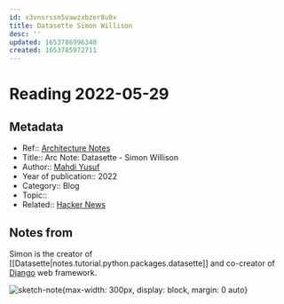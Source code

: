 ```yaml
---
id: x3vnsrssn5vawzxbzer8u0x
title: Datasette Simon Willison
desc: ''
updated: 1653786996340
created: 1653785972711
---
```

# Reading 2022-05-29

## Metadata

- Ref:: [Architecture Notes](https://architecturenotes.co/datasette-simon-willison/)
- Title:: Arc Note: Datasette - Simon Willison
- Author:: [Mahdi Yusuf](https://architecturenotes.co/author/myusuf3/)
- Year of publication:: 2022
- Category:: Blog
- Topic:: 
- Related:: [Hacker News](https://news.ycombinator.com/item?id=31530690)

## Notes from 

Simon is the creator of [[Datasette|notes.tutorial.python.packages.datasette]] and co-creator of [Django](https://www.djangoproject.com/) web framework.

![sketch-note](https://architecturenotes.co/content/images/size/w1600/2022/05/Datasette-FIN-01-2.jpg){max-width: 300px, display: block, margin: 0 auto}
